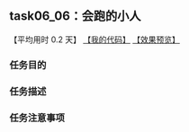 ## task06_06：会跑的小人

【平均用时 0.2 天】
[【我的代码】](https://github.com/wangsiyuan233/MyDemo/blob/master/task06/06/task06_06.html)
[【效果预览】](https://wangsiyuan233.cn/MyDemo/task06/06/task06_06.html)

### 任务目的


### 任务描述


### 任务注意事项


